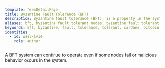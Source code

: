 ```yaml
---
template: TermDetailPage
title: Byzantine Fault Tolerance (BFT)
description: Byzantine fault tolerance (BFT), is a property in the system that ensures there is resistance to certain types of failures.
aliases: bft, byzantine fault tolerant nodes, byzantine fault tolerant blockchains, byzantine fault tolerant algorithms
keywords: bft, byzantine, fault, tolerance, tolerant, cardano, bitcoin, ethereum
identities:
  - id: wael-ivie
    role: author
---
```


A BFT system can continue to operate even if some nodes fail or malicious behavior occurs in the system.
